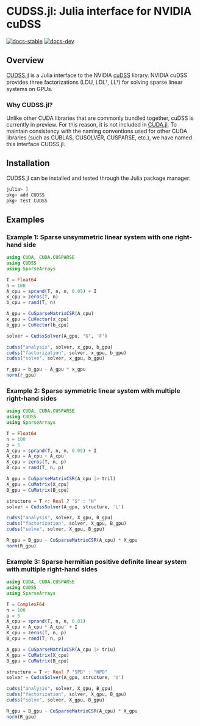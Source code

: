 # CUDSS.jl: Julia interface for NVIDIA cuDSS

[![docs-stable][docs-stable-img]][docs-stable-url] [![docs-dev][docs-dev-img]][docs-dev-url]

[docs-stable-img]: https://img.shields.io/badge/docs-stable-blue.svg
[docs-stable-url]: https://exanauts.github.io/CUDSS.jl/stable/
[docs-dev-img]: https://img.shields.io/badge/docs-dev-purple.svg
[docs-dev-url]: https://exanauts.github.io/CUDSS.jl/dev

## Overview

[CUDSS.jl](https://github.com/exanauts/CUDSS.jl) is a Julia interface to the NVIDIA [cuDSS](https://developer.nvidia.com/cudss) library.
NVIDIA cuDSS provides three factorizations (LDU, LDLᵀ, LLᵀ) for solving sparse linear systems on GPUs.

### Why CUDSS.jl?

Unlike other CUDA libraries that are commonly bundled together, cuDSS is currently in preview. For this reason, it is not included in [CUDA.jl](https://github.com/JuliaGPU/CUDA.jl).
To maintain consistency with the naming conventions used for other CUDA libraries (such as CUBLAS, CUSOLVER, CUSPARSE, etc.), we have named this interface CUDSS.jl.

## Installation

CUDSS.jl can be installed and tested through the Julia package manager:

```julia
julia> ]
pkg> add CUDSS
pkg> test CUDSS
```

## Examples

### Example 1: Sparse unsymmetric linear system with one right-hand side

```julia
using CUDA, CUDA.CUSPARSE
using CUDSS
using SparseArrays

T = Float64
n = 100
A_cpu = sprand(T, n, n, 0.05) + I
x_cpu = zeros(T, n)
b_cpu = rand(T, n)

A_gpu = CuSparseMatrixCSR(A_cpu)
x_gpu = CuVector(x_cpu)
b_gpu = CuVector(b_cpu)

solver = CudssSolver(A_gpu, "G", 'F')

cudss("analysis", solver, x_gpu, b_gpu)
cudss("factorization", solver, x_gpu, b_gpu)
cudss("solve", solver, x_gpu, b_gpu)

r_gpu = b_gpu - A_gpu * x_gpu
norm(r_gpu)
```

### Example 2: Sparse symmetric linear system with multiple right-hand sides

```julia
using CUDA, CUDA.CUSPARSE
using CUDSS
using SparseArrays

T = Float64
n = 100
p = 5
A_cpu = sprand(T, n, n, 0.05) + I
A_cpu = A_cpu + A_cpu'
X_cpu = zeros(T, n, p)
B_cpu = rand(T, n, p)

A_gpu = CuSparseMatrixCSR(A_cpu |> tril)
X_gpu = CuMatrix(X_cpu)
B_gpu = CuMatrix(B_cpu)

structure = T <: Real ? "S" : "H"
solver = CudssSolver(A_gpu, structure, 'L')

cudss("analysis", solver, X_gpu, B_gpu)
cudss("factorization", solver, X_gpu, B_gpu)
cudss("solve", solver, X_gpu, B_gpu)

R_gpu = B_gpu - CuSparseMatrixCSR(A_cpu) * X_gpu
norm(R_gpu)
```

### Example 3: Sparse hermitian positive definite linear system with multiple right-hand sides

```julia
using CUDA, CUDA.CUSPARSE
using CUDSS
using SparseArrays

T = ComplexF64
n = 100
p = 5
A_cpu = sprand(T, n, n, 0.01)
A_cpu = A_cpu * A_cpu' + I
X_cpu = zeros(T, n, p)
B_cpu = rand(T, n, p)

A_gpu = CuSparseMatrixCSR(A_cpu |> triu)
X_gpu = CuMatrix(X_cpu)
B_gpu = CuMatrix(B_cpu)

structure = T <: Real ? "SPD" : "HPD"
solver = CudssSolver(A_gpu, structure, 'U')

cudss("analysis", solver, X_gpu, B_gpu)
cudss("factorization", solver, X_gpu, B_gpu)
cudss("solve", solver, X_gpu, B_gpu)

R_gpu = B_gpu - CuSparseMatrixCSR(A_cpu) * X_gpu
norm(R_gpu)
```
